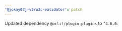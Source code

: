 ```yaml
---
'@jokay03j-v2/w3c-validator': patch
---
```


Updated dependency `@oclif/plugin-plugins` to `^4.0.0`.
